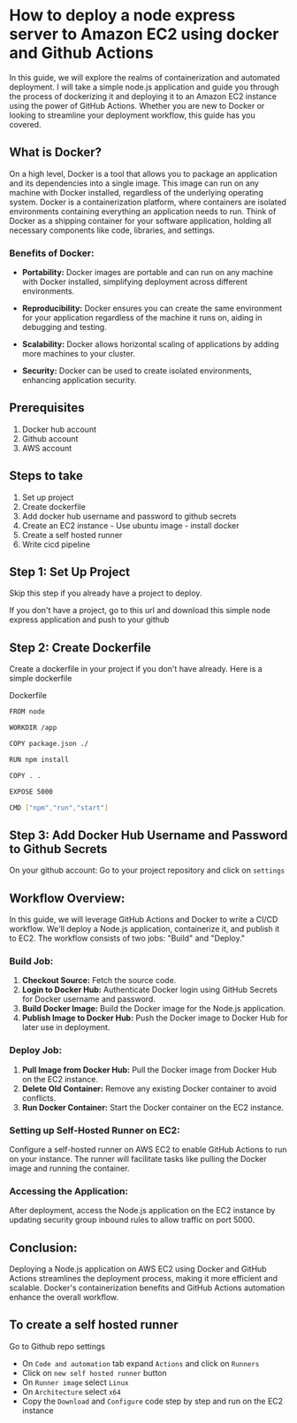 # How to deploy a node express server to Amazon EC2 using docker and Github Actions

In this guide, we will explore the realms of containerization and automated deployment. I will take a simple node.js application and guide you through the process of dockerizing it and deploying it to an Amazon EC2 instance using the power of GitHub Actions. Whether you are new to Docker or looking to streamline your deployment workflow, this guide has you covered.

## What is Docker?

On a high level, Docker is a tool that allows you to package an application and its dependencies into a single image. This image can run on any machine with Docker installed, regardless of the underlying operating system. Docker is a containerization platform, where containers are isolated environments containing everything an application needs to run. Think of Docker as a shipping container for your software application, holding all necessary components like code, libraries, and settings.

### Benefits of Docker:

- **Portability:** Docker images are portable and can run on any machine with Docker installed, simplifying deployment across different environments.
  
- **Reproducibility:** Docker ensures you can create the same environment for your application regardless of the machine it runs on, aiding in debugging and testing.

- **Scalability:** Docker allows horizontal scaling of applications by adding more machines to your cluster.

- **Security:** Docker can be used to create isolated environments, enhancing application security.

## Prerequisites
1. Docker hub account
2. Github account
3. AWS account

## Steps to take
1. Set up project
2. Create dockerfile
3. Add docker hub username and password to github secrets
4. Create an EC2 instance - Use ubuntu image - install docker
5. Create a self hosted runner
6. Write cicd pipeline

## Step 1: Set Up Project
Skip this step if you already have a project to deploy.

If you don't have a project, go to this []() url and download this simple node express application and push to your github

## Step 2: Create Dockerfile

Create a dockerfile in your project if you don't have already.
Here is a simple dockerfile

Dockerfile
```bash
FROM node

WORKDIR /app

COPY package.json ./

RUN npm install

COPY . .

EXPOSE 5000

CMD ["npm","run","start"]
```

## Step 3: Add Docker Hub Username and Password to Github Secrets

On your github account: Go to your project repository and click on `settings`









## Workflow Overview:

In this guide, we will leverage GitHub Actions and Docker to write a CI/CD workflow. We'll deploy a Node.js application, containerize it, and publish it to EC2. The workflow consists of two jobs: "Build" and "Deploy."

### Build Job:

1. **Checkout Source:** Fetch the source code.
2. **Login to Docker Hub:** Authenticate Docker login using GitHub Secrets for Docker username and password.
3. **Build Docker Image:** Build the Docker image for the Node.js application.
4. **Publish Image to Docker Hub:** Push the Docker image to Docker Hub for later use in deployment.

### Deploy Job:

1. **Pull Image from Docker Hub:** Pull the Docker image from Docker Hub on the EC2 instance.
2. **Delete Old Container:** Remove any existing Docker container to avoid conflicts.
3. **Run Docker Container:** Start the Docker container on the EC2 instance.

### Setting up Self-Hosted Runner on EC2:

Configure a self-hosted runner on AWS EC2 to enable GitHub Actions to run on your instance. The runner will facilitate tasks like pulling the Docker image and running the container.

### Accessing the Application:

After deployment, access the Node.js application on the EC2 instance by updating security group inbound rules to allow traffic on port 5000.

## Conclusion:

Deploying a Node.js application on AWS EC2 using Docker and GitHub Actions streamlines the deployment process, making it more efficient and scalable. Docker's containerization benefits and GitHub Actions automation enhance the overall workflow.

## To create a self hosted runner 
Go to Github repo settings
- On `Code and automation` tab expand `Actions` and click on `Runners`
- Click on `new self hosted runner` button
- On `Runner image` select `Linux`
- On `Architecture` select `x64`
- Copy the `Download` and `Configure` code step by step and run on the EC2 instance